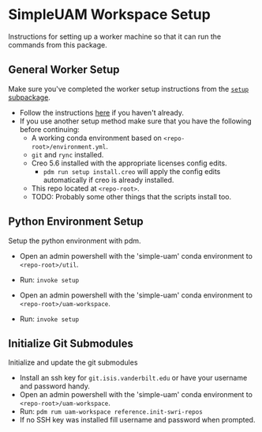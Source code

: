 # SimpleUAM Workspace Setup

Instructions for setting up a worker machine so that it can run the commands
from this package.

## General Worker Setup

Make sure you've completed the worker setup instructions from the [`setup`
subpackage](../setup/README.md).

  - Follow the instructions [here](../setup/README_WORKER.md) if you haven't
    already.
  - If you use another setup method make sure that you have the following
    before continuing:
    - A working conda environment based on `<repo-root>/environment.yml`.
    - `git` and `rync` installed.
    - Creo 5.6 installed with the appropriate licenses config edits.
      - `pdm run setup install.creo` will apply the config edits automatically
        if creo is already installed.
    - This repo located at `<repo-root>`.
    - TODO: Probably some other things that the scripts install too.

## Python Environment Setup

Setup the python environment with pdm.

  - Open an admin powershell with the 'simple-uam' conda environment
    to `<repo-root>/util`.
  - Run: `invoke setup`

  - Open an admin powershell with the 'simple-uam' conda environment
    to `<repo-root>/uam-workspace`.
  - Run: `invoke setup`

## Initialize Git Submodules

Initialize and update the git submodules

  - Install an ssh key for `git.isis.vanderbilt.edu` or have your username and
    password handy.
  - Open an admin powershell with the 'simple-uam' conda environment
    to `<repo-root>/uam-workspace`.
  - Run: `pdm rum uam-workspace reference.init-swri-repos`
  - If no SSH key was installed fill username and password when prompted.
